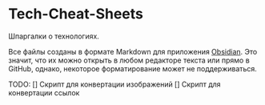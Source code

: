 # Tech-Cheat-Sheets

Шпаргалки о технологиях.

Все файлы созданы в формате Markdown для приложения [Obsidian](https://obsidian.md). Это значит, что их можно открыть в любом редакторе текста или прямо в GitHub, однако, некоторое форматирование может не поддерживаться.

TODO:
[] Скрипт для конвертации изображений
[] Скрипт для конвертации ссылок